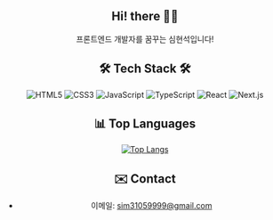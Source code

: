 <div align="center">

## Hi! there 👋🏻

프론트엔드 개발자를 꿈꾸는 심현석입니다!

## 🛠 Tech Stack 🛠

![HTML5](https://img.shields.io/badge/HTML5-E34F26?style=flat&logo=html5&logoColor=white)
![CSS3](https://img.shields.io/badge/CSS3-1572B6?style=flat&logo=css3&logoColor=white)
![JavaScript](https://img.shields.io/badge/JavaScript-F7DF1E?style=flat&logo=javascript&logoColor=black)
![TypeScript](https://img.shields.io/badge/TypeScript-3178C6?style=flat&logo=typescript&logoColor=white)
![React](https://img.shields.io/badge/React-20232A?style=flat&logo=react&logoColor=61DAFB)
![Next.js](https://img.shields.io/badge/Next.js-000000?style=flat&logo=nextdotjs&logoColor=white)

## 📊 Top Languages

[![Top Langs](https://github-readme-stats.vercel.app/api/top-langs/?username=simuseokyun&layout=compact&theme=default)](https://github.com/anuraghazra/github-readme-stats)

## ✉️ Contact

- 이메일: sim31059999@gmail.com
  </div>
